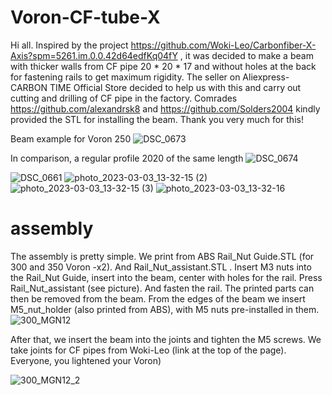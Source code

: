 # Voron-CF-tube-X

Hi all. Inspired by the project https://github.com/Woki-Leo/Carbonfiber-X-Axis?spm=5261.im.0.0.42d64edfKq04fY , it was decided to make a beam with thicker walls from CF pipe 20 * 20 * 17 and without holes at the back for fastening rails to get maximum rigidity.
The seller on Aliexpress- CARBON TIME Official Store decided to help us with this and carry out cutting and drilling of CF pipe in the factory.
Comrades https://github.com/alexandrsk8 and https://github.com/Solders2004 kindly provided the STL for installing the beam. Thank you very much for this!

Beam example for Voron 250
![DSC_0673](https://user-images.githubusercontent.com/112852246/223711558-f5600291-5b44-4e30-aa62-c32163f6e9fc.JPG)

In comparison, a regular profile 2020 of the same length
![DSC_0674](https://user-images.githubusercontent.com/112852246/223711972-df799b54-7767-4c74-a5f6-2d780dca95d4.JPG)

![DSC_0661](https://user-images.githubusercontent.com/112852246/223711592-ddae26ea-f537-408b-95d0-08fe246d4895.JPG)
![photo_2023-03-03_13-32-15 (2)](https://user-images.githubusercontent.com/112852246/223711418-82cc5376-1ad4-4641-8e1f-9ff88258a0df.jpg)
![photo_2023-03-03_13-32-15 (3)](https://user-images.githubusercontent.com/112852246/223711433-f2a3c6ec-ddcb-43e9-afa6-eeb261b5cd09.jpg)
![photo_2023-03-03_13-32-16](https://user-images.githubusercontent.com/112852246/223711454-1cf6b752-1408-4c38-b1c6-2dc8518cf224.jpg)


#  assembly

The assembly is pretty simple. We print from ABS Rail_Nut Guide.STL (for 300 and 350 Voron -x2). And Rail_Nut_assistant.STL . Insert M3 nuts into the Rail_Nut Guide, insert into the beam, center with holes for the rail. Press Rail_Nut_assistant (see picture). And fasten the rail. The printed parts can then be removed from the beam.
From the edges of the beam we insert M5_nut_holder (also printed from ABS), with M5 nuts pre-installed in them. 
![300_MGN12](https://user-images.githubusercontent.com/112852246/223702544-d54749ac-f0f2-45ba-9f01-fd1a2af8502e.jpg)

After that, we insert the beam into the joints and tighten the M5 screws. We take joints for CF pipes from Woki-Leo (link at the top of the page). Everyone, you lightened your Voron)

![300_MGN12_2](https://user-images.githubusercontent.com/112852246/223702905-6134eefe-0a41-48ac-8f0d-dca3bf77230e.jpg)






